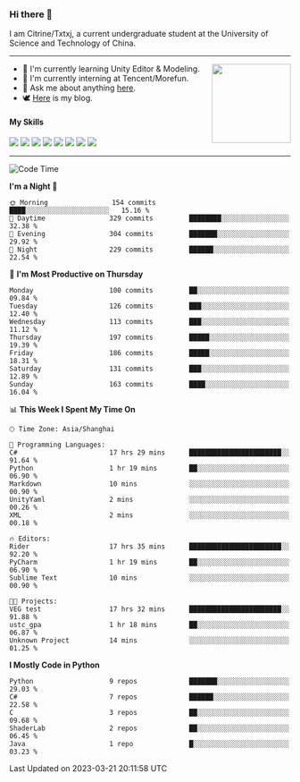 ### Hi there 👋

I am Citrine/Txtxj, a current undergraduate student at the University of Science and Technology of China.

---

<img align="right" height="141" src="https://github-readme-stats.vercel.app/api?username=txtxj&theme=tokyonight&show_icons=true&count_private=true">

- 🌱 I'm currently learning Unity Editor & Modeling.
- 🐶 I'm currently interning at Tencent/Morefun.
- 💬 Ask me about anything [here](https://github.com/txtxj/txtxj/issues).
- 🕊️ [Here](https://txtxj.top) is my blog.

#### My Skills

![](https://img.shields.io/badge/C%23-239120?logo=csharp&logoColor=fff)
![](https://img.shields.io/badge/Unity-000000?logo=unity&logoColor=fff)
![](https://img.shields.io/badge/Python-3e74a2?logo=python&logoColor=fff)
![](https://img.shields.io/badge/C++-65318e?logo=cplusplus&logoColor=fff)
![](https://img.shields.io/badge/C-5654a2?logo=c&logoColor=fff)
![](https://img.shields.io/badge/Blender-f5792a?logo=blender&logoColor=fff)
![](https://img.shields.io/badge/OpenJDK-ffffff?logo=openjdk&logoColor=000)
![](https://img.shields.io/badge/SQL-cc2927?logo=microsoftsqlserver&logoColor=fff)

---

<!--START_SECTION:waka-->
![Code Time](http://img.shields.io/badge/Code%20Time-684%20hrs%2021%20mins-blue)

**I'm a Night 🦉** 

```text
🌞 Morning                154 commits         ████░░░░░░░░░░░░░░░░░░░░░   15.16 % 
🌆 Daytime                329 commits         ████████░░░░░░░░░░░░░░░░░   32.38 % 
🌃 Evening                304 commits         ███████░░░░░░░░░░░░░░░░░░   29.92 % 
🌙 Night                  229 commits         ██████░░░░░░░░░░░░░░░░░░░   22.54 % 
```
📅 **I'm Most Productive on Thursday** 

```text
Monday                   100 commits         ██░░░░░░░░░░░░░░░░░░░░░░░   09.84 % 
Tuesday                  126 commits         ███░░░░░░░░░░░░░░░░░░░░░░   12.40 % 
Wednesday                113 commits         ███░░░░░░░░░░░░░░░░░░░░░░   11.12 % 
Thursday                 197 commits         █████░░░░░░░░░░░░░░░░░░░░   19.39 % 
Friday                   186 commits         █████░░░░░░░░░░░░░░░░░░░░   18.31 % 
Saturday                 131 commits         ███░░░░░░░░░░░░░░░░░░░░░░   12.89 % 
Sunday                   163 commits         ████░░░░░░░░░░░░░░░░░░░░░   16.04 % 
```


📊 **This Week I Spent My Time On** 

```text
🕑︎ Time Zone: Asia/Shanghai

💬 Programming Languages: 
C#                       17 hrs 29 mins      ███████████████████████░░   91.64 % 
Python                   1 hr 19 mins        ██░░░░░░░░░░░░░░░░░░░░░░░   06.90 % 
Markdown                 10 mins             ░░░░░░░░░░░░░░░░░░░░░░░░░   00.90 % 
UnityYaml                2 mins              ░░░░░░░░░░░░░░░░░░░░░░░░░   00.26 % 
XML                      2 mins              ░░░░░░░░░░░░░░░░░░░░░░░░░   00.18 % 

🔥 Editors: 
Rider                    17 hrs 35 mins      ███████████████████████░░   92.20 % 
PyCharm                  1 hr 19 mins        ██░░░░░░░░░░░░░░░░░░░░░░░   06.90 % 
Sublime Text             10 mins             ░░░░░░░░░░░░░░░░░░░░░░░░░   00.90 % 

🐱‍💻 Projects: 
VEG test                 17 hrs 32 mins      ███████████████████████░░   91.88 % 
ustc_gpa                 1 hr 18 mins        ██░░░░░░░░░░░░░░░░░░░░░░░   06.87 % 
Unknown Project          14 mins             ░░░░░░░░░░░░░░░░░░░░░░░░░   01.25 % 
```

**I Mostly Code in Python** 

```text
Python                   9 repos             ███████░░░░░░░░░░░░░░░░░░   29.03 % 
C#                       7 repos             ██████░░░░░░░░░░░░░░░░░░░   22.58 % 
C                        3 repos             ██░░░░░░░░░░░░░░░░░░░░░░░   09.68 % 
ShaderLab                2 repos             ██░░░░░░░░░░░░░░░░░░░░░░░   06.45 % 
Java                     1 repo              █░░░░░░░░░░░░░░░░░░░░░░░░   03.23 % 
```




 Last Updated on 2023-03-21 20:11:58 UTC
<!--END_SECTION:waka-->
